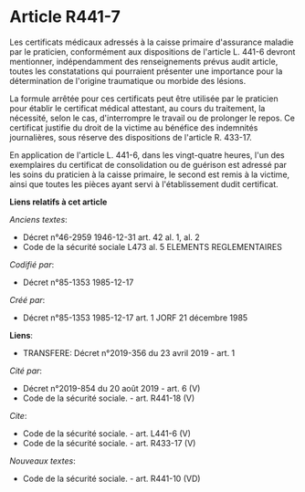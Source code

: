 # Article R441-7

Les certificats médicaux adressés à la caisse primaire d'assurance maladie par le praticien, conformément aux dispositions de
l'article L. 441-6 devront mentionner, indépendamment des renseignements prévus audit article, toutes les constatations qui
pourraient présenter une importance pour la détermination de l'origine traumatique ou morbide des lésions. 

La formule arrêtée pour ces certificats peut être utilisée par le praticien pour établir le certificat médical attestant, au
cours du traitement, la nécessité, selon le cas, d'interrompre le travail ou de prolonger le repos. Ce certificat justifie du
droit de la victime au bénéfice des indemnités journalières, sous réserve des dispositions de l'article R. 433-17. 

En application de l'article L. 441-6, dans les vingt-quatre heures, l'un des exemplaires du certificat de consolidation ou de
guérison est adressé par les soins du praticien à la caisse primaire, le second est remis à la victime, ainsi que toutes les
pièces ayant servi à l'établissement dudit certificat.

**Liens relatifs à cet article**

_Anciens textes_:

  - Décret n°46-2959 1946-12-31 art. 42 al. 1, al. 2
  - Code de la sécurité sociale L473 al. 5 ELEMENTS REGLEMENTAIRES

_Codifié par_:

  - Décret n°85-1353 1985-12-17

_Créé par_:

  - Décret n°85-1353 1985-12-17 art. 1 JORF 21 décembre 1985

**Liens**:

  - TRANSFERE: Décret n°2019-356 du 23 avril 2019 - art. 1

_Cité par_:

  - Décret n°2019-854 du 20 août 2019 - art. 6 (V)
  - Code de la sécurité sociale. - art. R441-18 (V)

_Cite_:

  - Code de la sécurité sociale. - art. L441-6 (V)
  - Code de la sécurité sociale. - art. R433-17 (V)

_Nouveaux textes_:

  - Code de la sécurité sociale. - art. R441-10 (VD)
